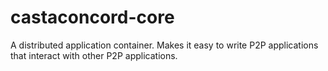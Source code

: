 castaconcord-core
=================

A distributed application container. Makes it easy to write P2P applications that interact with other P2P applications.
